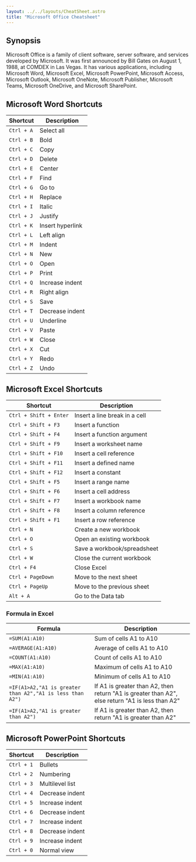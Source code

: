 ```yaml
---
layout: ../../layouts/CheatSheet.astro
title: "Microsoft Office Cheatsheet"
---
```


## Synopsis

Microsoft Office is a family of client software, server software, and services developed by Microsoft. It was first announced by Bill Gates on August 1, 1988, at COMDEX in Las Vegas. It has various applications, including Microsoft Word, Microsoft Excel, Microsoft PowerPoint, Microsoft Access, Microsoft Outlook, Microsoft OneNote, Microsoft Publisher, Microsoft Teams, Microsoft OneDrive, and Microsoft SharePoint.

## Microsoft Word Shortcuts

| Shortcut   | Description      |
| ---------- | ---------------- |
| `Ctrl + A` | Select all       |
| `Ctrl + B` | Bold             |
| `Ctrl + C` | Copy             |
| `Ctrl + D` | Delete           |
| `Ctrl + E` | Center           |
| `Ctrl + F` | Find             |
| `Ctrl + G` | Go to            |
| `Ctrl + H` | Replace          |
| `Ctrl + I` | Italic           |
| `Ctrl + J` | Justify          |
| `Ctrl + K` | Insert hyperlink |
| `Ctrl + L` | Left align       |
| `Ctrl + M` | Indent           |
| `Ctrl + N` | New              |
| `Ctrl + O` | Open             |
| `Ctrl + P` | Print            |
| `Ctrl + Q` | Increase indent  |
| `Ctrl + R` | Right align      |
| `Ctrl + S` | Save             |
| `Ctrl + T` | Decrease indent  |
| `Ctrl + U` | Underline        |
| `Ctrl + V` | Paste            |
| `Ctrl + W` | Close            |
| `Ctrl + X` | Cut              |
| `Ctrl + Y` | Redo             |
| `Ctrl + Z` | Undo             |

## Microsoft Excel Shortcuts

| Shortcut               | Description                   |
| ---------------------- | ----------------------------- |
| `Ctrl + Shift + Enter` | Insert a line break in a cell |
| `Ctrl + Shift + F3`    | Insert a function             |
| `Ctrl + Shift + F4`    | Insert a function argument    |
| `Ctrl + Shift + F9`    | Insert a worksheet name       |
| `Ctrl + Shift + F10`   | Insert a cell reference       |
| `Ctrl + Shift + F11`   | Insert a defined name         |
| `Ctrl + Shift + F12`   | Insert a constant             |
| `Ctrl + Shift + F5`    | Insert a range name           |
| `Ctrl + Shift + F6`    | Insert a cell address         |
| `Ctrl + Shift + F7`    | Insert a workbook name        |
| `Ctrl + Shift + F8`    | Insert a column reference     |
| `Ctrl + Shift + F1`    | Insert a row reference        |
| `Ctrl + N`    | Create a new workbook |
| `Ctrl + O`    | Open an existing workbook |
| `Ctrl + S`    | Save a workbook/spreadsheet |
| `Ctrl + W`    | Close the current workbook |
| `Ctrl + F4`    | Close Excel |
| `Ctrl + PageDown`    | Move to the next sheet |
| `Ctrl + PageUp`    | Move to the previous sheet |
| `Alt + A`    | Go to the Data tab |

### Formula in Excel

| Formula                                                   | Description                                                                                     |
| --------------------------------------------------------- | ----------------------------------------------------------------------------------------------- |
| `=SUM(A1:A10)`                                            | Sum of cells A1 to A10                                                                          |
| `=AVERAGE(A1:A10)`                                        | Average of cells A1 to A10                                                                      |
| `=COUNT(A1:A10)`                                          | Count of cells A1 to A10                                                                        |
| `=MAX(A1:A10)`                                            | Maximum of cells A1 to A10                                                                      |
| `=MIN(A1:A10)`                                            | Minimum of cells A1 to A10                                                                      |
| `=IF(A1>A2,"A1 is greater than A2","A1 is less than A2")` | If A1 is greater than A2, then return "A1 is greater than A2", else return "A1 is less than A2" |
| `=IF(A1>A2,"A1 is greater than A2")`                      | If A1 is greater than A2, then return "A1 is greater than A2"                                   |

## Microsoft PowerPoint Shortcuts

| Shortcut   | Description     |
| ---------- | --------------- |
| `Ctrl + 1` | Bullets         |
| `Ctrl + 2` | Numbering       |
| `Ctrl + 3` | Multilevel list |
| `Ctrl + 4` | Decrease indent |
| `Ctrl + 5` | Increase indent |
| `Ctrl + 6` | Decrease indent |
| `Ctrl + 7` | Increase indent |
| `Ctrl + 8` | Decrease indent |
| `Ctrl + 9` | Increase indent |
| `Ctrl + 0` | Normal view     |
